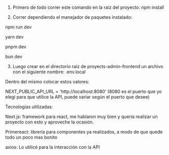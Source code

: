 1. Primero de todo correr este comando en la raíz del proyecto: npm install

2. Correr dependiendo el manejador de paquetes instalado:

npm run dev

yarn dev

pnpm dev

bun dev

3. Luego crear en el directorio raiz de proyects-admin-frontend un archivo con el siguiente nombre: .env.local

Dentro del mismo colocar estos valores:

NEXT_PUBLIC_API_URL = 'http://localhost:8080' (8080 es el puerto que yo elegi para que utilice la API, puede variar según el puerto que desee)

Tecnologias utilizadas:

Next.js: framework para react, me hablaron muy bien y quería realizar un proyecto con esto y aproveche la ocasión.

Primereact: librería para componentes ya realizados, a modo de que quede todo un poco mas bonito

axios: Lo utilicé para la interacción con la API
